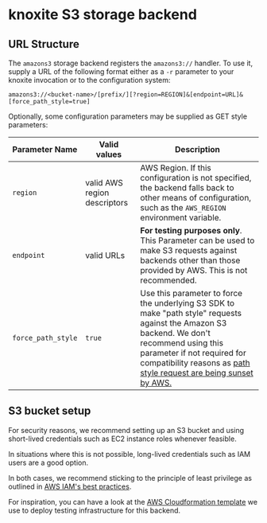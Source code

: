 # knoxite S3 storage backend

## URL Structure

The `amazons3` storage backend registers the `amazons3://` handler. To use it, supply a URL of the following format either as a `-r` parameter to your knoxite invocation or to the configuration system:

	amazons3://<bucket-name>/[prefix/][?region=REGION]&[endpoint=URL]&[force_path_style=true]

Optionally, some configuration parameters may be supplied as GET style parameters:

| Parameter Name | Valid values | Description |
| -------------- | ------------ | ----------- |
| `region` | valid AWS region descriptors | AWS Region. If this configuration is not specified, the backend falls back to other means of configuration, such as the `AWS_REGION` environment variable. |
| `endpoint` | valid URLs | **For testing purposes only**. This Parameter can be used to make S3 requests against backends other than those provided by AWS. This is not recommended.
| `force_path_style` | `true` | Use this parameter to force the underlying S3 SDK to make "path style" requests against the Amazon S3 backend. We don't recommend using this parameter if not required for compatibility reasons as [path style request are being sunset by AWS.][1]


## S3 bucket setup

For security reasons, we recommend setting up an S3 bucket and using short-lived credentials such as EC2 instance roles whenever feasible.

In situations where this is not possible, long-lived credentials such as IAM users are a good option.

In both cases, we recommend sticking to the principle of least privilege as outlined in [AWS IAM's best practices][2].

For inspiration, you can have a look at the [AWS Cloudformation template][3] we use to deploy testing infrastructure for this backend.

[1]: https://aws.amazon.com/blogs/aws/amazon-s3-path-deprecation-plan-the-rest-of-the-story/
[2]: https://docs.aws.amazon.com/IAM/latest/UserGuide/best-practices.html#grant-least-privilege
[3]: test_setup.template.yaml
